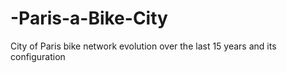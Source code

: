 # -Paris-a-Bike-City
City of Paris bike network evolution over the last 15 years and its configuration
